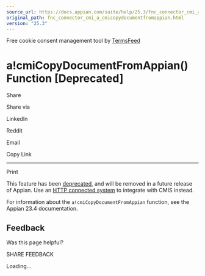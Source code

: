 ```yaml
---
source_url: https://docs.appian.com/suite/help/25.3/fnc_connector_cmi_a_cmicopydocumentfromappian.html
original_path: fnc_connector_cmi_a_cmicopydocumentfromappian.html
version: "25.3"
---
```


Free cookie consent management tool by [TermsFeed](https://www.termsfeed.com/)

# a!cmiCopyDocumentFromAppian() Function \[Deprecated\]

Share

Share via

LinkedIn

Reddit

Email

Copy Link

* * *

Print

This feature has been [deprecated](Deprecated_Features.html), and will be removed in a future release of Appian. Use an [HTTP connected system](http-connected-system.html) to integrate with CMIS instead.

For information about the `a!cmiCopyDocumentFromAppian` function, see the Appian 23.4 documentation.

## Feedback

Was this page helpful?

SHARE FEEDBACK

Loading...
